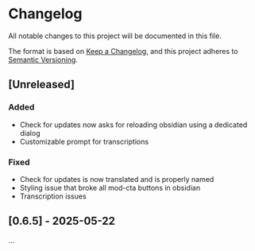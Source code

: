# Changelog

All notable changes to this project will be documented in this file.

The format is based on [Keep a Changelog](https://keepachangelog.com/en/1.1.0/),
and this project adheres to [Semantic Versioning](https://semver.org/spec/v2.0.0.html).

## [Unreleased]

### Added
- Check for updates now asks for reloading obsidian using a dedicated dialog
- Customizable prompt for transcriptions

### Fixed
- Check for updates is now translated and is properly named
- Styling issue that broke all mod-cta buttons in obsidian
- Transcription issues

## [0.6.5] - 2025-05-22
...
